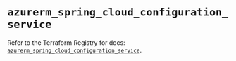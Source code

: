 # `azurerm_spring_cloud_configuration_service`

Refer to the Terraform Registry for docs: [`azurerm_spring_cloud_configuration_service`](https://registry.terraform.io/providers/hashicorp/azurerm/3.107.0/docs/resources/spring_cloud_configuration_service).
